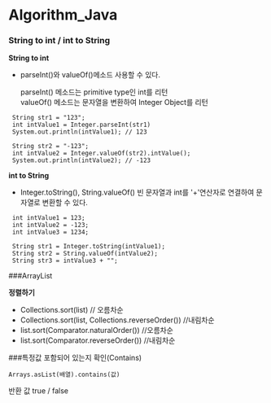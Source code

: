 # Algorithm_Java

### String to int / int to String
 **String to int**
- parseInt()와 valueOf()메소드 사용할 수 있다.

   parseInt() 메소드는 primitive type인 int를 리턴\
   valueOf() 메소드는 문자열을 변환하여 Integer Object를 리턴

``` 
 String str1 = "123";        
 int intValue1 = Integer.parseInt(str1)
 System.out.println(intValue1); // 123
 
 String str2 = "-123";         
 int intValue2 = Integer.valueOf(str2).intValue();         
 System.out.println(intValue2); // -123
```

 **int to String**
- Integer.toString(), String.valueOf() 빈 문자열과 int를 '+'연산자로 연결하여 문자열로 변환할 수 있다.

```
 int intValue1 = 123;        
 int intValue2 = -123;   
 int intValue3 = 1234; 
       
 String str1 = Integer.toString(intValue1);        
 String str2 = String.valueOf(intValue2);
 String str3 = intValue3 + "";

```

###ArrayList

**정렬하기**
- Collections.sort(list) // 오름차순
- Collections.sort(list, Collections.reverseOrder()) //내림차순
- list.sort(Comparator.naturalOrder()) //오름차순
- list.sort(Comparator.reverseOrder()) //내림차순

###특정값 포함되어 있는지 확인(Contains)
```
Arrays.asList(배열).contains(값)
```
반환 값 true / false
